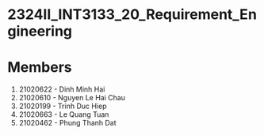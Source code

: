 # 2324II_INT3133_20_Requirement_Engineering
# Members
1. 21020622 - Dinh Minh Hai
2. 21020610 - Nguyen Le Hai Chau
3. 21020199 - Trinh Duc Hiep
4. 21020663 - Le Quang Tuan
5. 21020462 - Phung Thanh Dat

